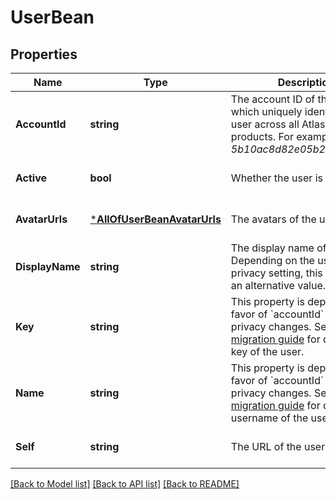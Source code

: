 # UserBean

## Properties
Name | Type | Description | Notes
------------ | ------------- | ------------- | -------------
**AccountId** | **string** | The account ID of the user, which uniquely identifies the user across all Atlassian products. For example, *5b10ac8d82e05b22cc7d4ef5*. | [optional] [default to null]
**Active** | **bool** | Whether the user is active. | [optional] [default to null]
**AvatarUrls** | [***AllOfUserBeanAvatarUrls**](AllOfUserBeanAvatarUrls.md) | The avatars of the user. | [optional] [default to null]
**DisplayName** | **string** | The display name of the user. Depending on the user’s privacy setting, this may return an alternative value. | [optional] [default to null]
**Key** | **string** | This property is deprecated in favor of &#x60;accountId&#x60; because of privacy changes. See the [migration guide](https://developer.atlassian.com/cloud/jira/platform/deprecation-notice-user-privacy-api-migration-guide/) for details.   The key of the user. | [optional] [default to null]
**Name** | **string** | This property is deprecated in favor of &#x60;accountId&#x60; because of privacy changes. See the [migration guide](https://developer.atlassian.com/cloud/jira/platform/deprecation-notice-user-privacy-api-migration-guide/) for details.   The username of the user. | [optional] [default to null]
**Self** | **string** | The URL of the user. | [optional] [default to null]

[[Back to Model list]](../README.md#documentation-for-models) [[Back to API list]](../README.md#documentation-for-api-endpoints) [[Back to README]](../README.md)

